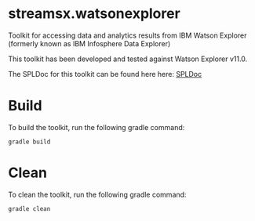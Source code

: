 # streamsx.watsonexplorer
Toolkit for accessing data and analytics results from IBM Watson Explorer (formerly known as IBM Infosphere Data Explorer)

This toolkit has been developed and tested against Watson Explorer v11.0. 

The SPLDoc for this toolkit can be found here here: [SPLDoc](https://ibmstreams.github.io/streamsx.watsonexplorer/spldoc/html)

# Build

To build the toolkit, run the following gradle command: 

    gradle build

# Clean

To clean the toolkit, run the following gradle command:

    gradle clean
